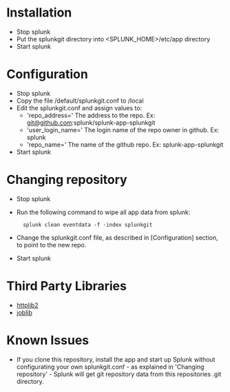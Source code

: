 Installation
============

- Stop splunk
- Put the splunkgit directory into <SPLUNK_HOME>/etc/app directory
- Start splunk

Configuration
=============

- Stop splunk
- Copy the file <splunkgit root>/default/splunkgit.conf to  <splunkgit root>/local
- Edit the splunkgit.conf and assign values to:
    - 'repo_address=' The address to the repo. Ex: git@github.com:splunk/splunk-app-splunkgit
    - 'user_login_name=' The login name of the repo owner in github. Ex: splunk
    - 'repo_name=' The name of the github repo. Ex: splunk-app-splunkgit
- Start splunk

Changing repository
===================

- Stop splunk
- Run the following command to wipe all app data from splunk:

        splunk clean eventdata -f -index splunkgit
- Change the splunkgit.conf file, as described in [Configuration] section, to point to the new repo.
- Start splunk

Third Party Libraries
=====================

- [httplib2](http://code.google.com/p/httplib2/)
- [joblib](http://code.google.com/p/httplib2/)

Known Issues
============

- If you clone this repository, install the app and start up Splunk without configurating your own splunkgit.conf - as explained in 'Changing repository' - Splunk will get git repository data from this repositories .git directory.
